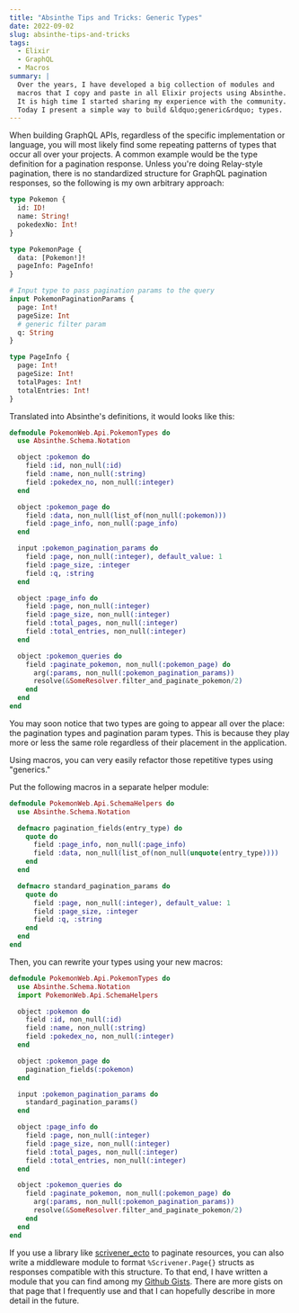 ```yaml
---
title: "Absinthe Tips and Tricks: Generic Types"
date: 2022-09-02
slug: absinthe-tips-and-tricks
tags:
  - Elixir
  - GraphQL
  - Macros
summary: |
  Over the years, I have developed a big collection of modules and
  macros that I copy and paste in all Elixir projects using Absinthe.
  It is high time I started sharing my experience with the community.
  Today I present a simple way to build &ldquo;generic&rdquo; types.
---
```


When building GraphQL APIs, regardless of the specific implementation or language, you will most likely find some repeating patterns of types that occur all over your projects.
A common example would be the type definition for a pagination response.
Unless you're doing Relay-style pagination, there is no standardized structure for GraphQL pagination responses, so the following is my own arbitrary approach:

```graphql
type Pokemon {
  id: ID!
  name: String!
  pokedexNo: Int!
}

type PokemonPage {
  data: [Pokemon!]!
  pageInfo: PageInfo!
}

# Input type to pass pagination params to the query
input PokemonPaginationParams {
  page: Int!
  pageSize: Int
  # generic filter param
  q: String
}

type PageInfo {
  page: Int!
  pageSize: Int!
  totalPages: Int!
  totalEntries: Int!
}
```

Translated into Absinthe's definitions, it would looks like this:

```elixir
defmodule PokemonWeb.Api.PokemonTypes do
  use Absinthe.Schema.Notation

  object :pokemon do
    field :id, non_null(:id)
    field :name, non_null(:string)
    field :pokedex_no, non_null(:integer)
  end

  object :pokemon_page do
    field :data, non_null(list_of(non_null(:pokemon)))
    field :page_info, non_null(:page_info)
  end

  input :pokemon_pagination_params do
    field :page, non_null(:integer), default_value: 1
    field :page_size, :integer
    field :q, :string
  end

  object :page_info do
    field :page, non_null(:integer)
    field :page_size, non_null(:integer)
    field :total_pages, non_null(:integer)
    field :total_entries, non_null(:integer)
  end

  object :pokemon_queries do
    field :paginate_pokemon, non_null(:pokemon_page) do
      arg(:params, non_null(:pokemon_pagination_params))
      resolve(&SomeResolver.filter_and_paginate_pokemon/2)
    end
  end
end
```

You may soon notice that two types are going to appear all over the place: the pagination types and pagination param types. 
This is because they play more or less the same role regardless of their placement in the application.

Using macros, you can very easily refactor those repetitive types using "generics."

Put the following macros in a separate helper module:

```elixir
defmodule PokemonWeb.Api.SchemaHelpers do
  use Absinthe.Schema.Notation

  defmacro pagination_fields(entry_type) do
    quote do
      field :page_info, non_null(:page_info)
      field :data, non_null(list_of(non_null(unquote(entry_type))))
    end
  end

  defmacro standard_pagination_params do
    quote do
      field :page, non_null(:integer), default_value: 1
      field :page_size, :integer
      field :q, :string
    end
  end
end
```

Then, you can rewrite your types using your new macros:

```elixir
defmodule PokemonWeb.Api.PokemonTypes do
  use Absinthe.Schema.Notation
  import PokemonWeb.Api.SchemaHelpers

  object :pokemon do
    field :id, non_null(:id)
    field :name, non_null(:string)
    field :pokedex_no, non_null(:integer)
  end

  object :pokemon_page do
    pagination_fields(:pokemon)
  end

  input :pokemon_pagination_params do
    standard_pagination_params()
  end

  object :page_info do
    field :page, non_null(:integer)
    field :page_size, non_null(:integer)
    field :total_pages, non_null(:integer)
    field :total_entries, non_null(:integer)
  end

  object :pokemon_queries do
    field :paginate_pokemon, non_null(:pokemon_page) do
      arg(:params, non_null(:pokemon_pagination_params))
      resolve(&SomeResolver.filter_and_paginate_pokemon/2)
    end
  end
end
```

If you use a library like <a href="https://hex.pm/packages/scrivener_ecto" target="_blank" rel="noopener noreferrer">scrivener_ecto</a> to paginate resources, you can also write a middleware module to format `%Scrivener.Page{}` structs as responses compatible with this structure.
To that end, I have written a module that you can find among my <a href="https://gist.github.com/moroz/ed91f2ba5900c46bfa9c525ae8017408" target="_blank" rel="noopener noreferrer">Github Gists</a>.
There are more gists on that page that I frequently use and that I can hopefully describe in more detail in the future.
